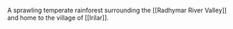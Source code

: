 A sprawling temperate rainforest surrounding the [[Radhymar River Valley]] and home to the village of [[Irilar]].